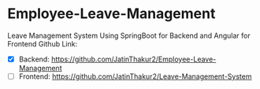 # Employee-Leave-Management
Leave Management System Using SpringBoot for Backend and Angular for Frontend 
 Github Link:
- [x] Backend: https://github.com/JatinThakur2/Employee-Leave-Management
- [ ] Frontend: https://github.com/JatinThakur2/Leave-Management-System
